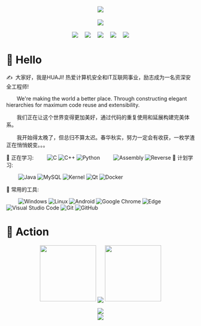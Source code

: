 <!-- 动态打字效果 -->
<h1 align="center">
  <a href="https://huajien.gitee.io/">
    <img src="https://readme-typing-svg.herokuapp.com/?lines=console.log(%22Hello%2C%20World!%22);HUAJI祝您今天愉快!&center=true&size=27">
  </a>
</h1>

<!-- 敲代码的图片 -->

<div align="center" ><img order-radius="100px" src="https://fastly.jsdelivr.net/gh/huajien/picgo/img/202108300019556.gif"/></div>

<br>

<!-- 个人资料徽标 -->

<div align="center">
<!-- gitee徽标 -->
  <a href="https://huajien.gitee.io/"><img src="https://img.shields.io/badge/website-%E4%B8%AA%E4%BA%BA%E7%BD%91%E7%AB%99-blue"></a>&emsp;
  <!-- CSDN徽标 -->
  <a href="https://blog.csdn.net/qq_46108521"><img src="https://img.shields.io/badge/CSDN-%E5%8D%9A%E5%AE%A2-c32136"></a>&emsp;
  <!-- B站徽标 -->
  <a href="https://space.bilibili.com/452307664"><img 
src="https://img.shields.io/badge/bilibili-B%E7%AB%99-ff69b4"></a>&emsp;
  <!-- 知乎徽标 -->   
  <a href="https://www.zhihu.com/people/hua-ji-93-94"><img src="https://img.shields.io/badge/zhihu-%E7%9F%A5%E4%B9%8E-blue"></a>&emsp;
<!-- 访客数统计徽标 -->
  <img src="https://visitor-badge.glitch.me/badge?page_id=huajien" /></div>



#  🙋 Hello

<p>✍️&nbsp;&nbsp;大家好，我是HUAJI! 热爱计算机安全和IT互联网事业，励志成为一名资深安全工程师!</p>
<p>&emsp;&emsp;We're making the world a better place. Through constructing elegant hierarchies for maximum code reuse and extensibility.</p>
<p>&emsp;&emsp;我们正在让这个世界变得更加美好，通过代码的重复使用和延展构建完美体系。</p>
<p>&emsp;&emsp;我开始得太晚了，但总归不算太迟。春华秋实，努力一定会有收获，一枚学渣正在悄悄蜕变。。。</p>

💪 正在学习: 
&emsp;&emsp;
![C](https://img.shields.io/badge/c-%2300599C.svg?style=flat-square&logo=c&logoColor=white)
![C++](https://img.shields.io/badge/-C++-00599C?style=flat-square&logo=c)
![Python](https://img.shields.io/badge/-Python-pink?style=flat-square&logo=Python)
&emsp;&emsp;
![Assembly](https://img.shields.io/badge/%E6%B1%87%E7%BC%96-Assembly-orange)
![Reverse](https://img.shields.io/badge/%E9%80%86%E5%90%91-Reverse-red)
🧠 计划学习:

&emsp;&emsp;
![Java](https://img.shields.io/badge/-java-yellow?style=flat-square&logo=java)
![MySQL](https://img.shields.io/badge/mysql-%2300f.svg?style=flat-square&logo=mysql&logoColor=white)
![Kernel](https://img.shields.io/badge/%E5%86%85%E6%A0%B8-Kernel-blue)
![Qt](https://img.shields.io/badge/Qt-%23217346.svg?style=style=flat-square&logo=Qt&logoColor=white)
![Docker](https://img.shields.io/badge/-Docker-FCC624?style=flat-square&logo=docker)


🧰 常用的工具:

&emsp;&emsp; 
![Windows](https://img.shields.io/badge/Windows-0078D6?style=flat-square&logo=windows&logoColor=white)
![Linux](https://img.shields.io/badge/Linux-FCC624?style=style=flat-square&logo=linux&logoColor=black)
![Android](https://img.shields.io/badge/Android-3DDC84?style=flat-square&logo=android&logoColor=white)
![Google Chrome](https://img.shields.io/badge/Chrome-4285F4?style=flat-square&logo=GoogleChrome&logoColor=white)
![Edge](https://img.shields.io/badge/Edge-0078D7?style=flat-square&logo=Microsoft-edge&logoColor=white)
![Visual Studio Code](https://img.shields.io/badge/-Visual%20Studio%20Code-007ACC?style=flat-square&logo=Visual%20Studio%20Code&logoColor=fff)
![Git](https://img.shields.io/badge/-Git-FCC624?style=flat-square&logo=git)
![GitHub](https://img.shields.io/badge/-GitHub-pink?style=flat-square&logo=github)


# 🚀 Action 

<!-- 连续提交代码天数记录 -->

<p align="center">
  <img width="150" src="https://fastly.jsdelivr.net/gh/huajien/picgo/img/202108300310676.png" />
  <img align="center" src="http://github-readme-streak-stats.herokuapp.com?user=huajien&hide_border=true&date_format=M%20j%5B%2C%20Y%5D" />
  <img width="150" src="https://fastly.jsdelivr.net/gh/huajien/picgo/img/202108300312623.png" />
</p>



<div align="center"><img src="https://fastly.jsdelivr.net/gh/huajien/picgo/img/202110311924844.png" /></div>

<!-- GitHub Activity Graph -->

<div align="center"><img src="https://activity-graph.herokuapp.com/graph?username=huajien&theme=xcode" /></div>
